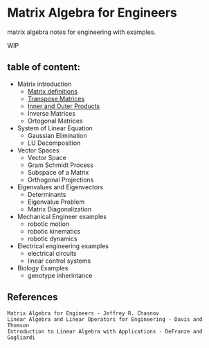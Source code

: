 # Matrix Algebra for Engineers

matrix algebra notes for engineering with examples.

WIP

## table of content:

- Matrix introduction
    - [Matrix definitions](https://github.com/RosalRicardo/matrix-algebra-for-engineers/blob/main/notebooks/01-Matrix-Definitions.jl)
    - [Transpose Matrices](https://github.com/RosalRicardo/matrix-algebra-for-engineers/blob/main/notebooks/02-Transpose-Matrix.jl)
    - [Inner and Outer Products](https://github.com/RosalRicardo/matrix-algebra-for-engineers/blob/main/notebooks/03-Inner-and-outer-products.jl)
    - Inverse Matrices
    - Ortogonal Matrices
- System of Linear Equation
    - Gaussian Elimination
    - LU Decomposition
- Vector Spaces
    - Vector Space
    - Gram Schmidt Process
    - Subspace of a Matrix
    - Orthogonal Projections
- Eigenvalues and Eigenvectors
    - Determinants
    - Eigenvalue Problem
    - Matrix Diagonalization
- Mechanical Engineer examples
    - robotic motion
    - robotic kinematics
    - robotic dynamics
- Electrical engineering examples
    - electrical circuits
    - linear control systems
- Biology Examples
    - genotype inherintance

## References

```
Matrix Algebra for Engineers - Jeffrey R. Chasnov
Linear Algebra and Linear Operators for Engineering - Davis and Thomson
Introduction to Linear Algebra with Applications - DeFranze and Gagliardi
```



